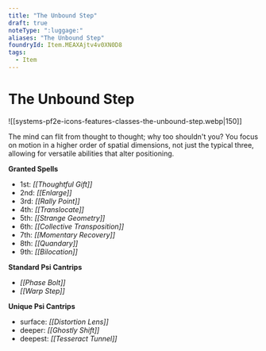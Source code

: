```yaml
---
title: "The Unbound Step"
draft: true
noteType: ":luggage:"
aliases: "The Unbound Step"
foundryId: Item.MEAXAjtv4v0XN0D8
tags:
  - Item
---
```


# The Unbound Step
![[systems-pf2e-icons-features-classes-the-unbound-step.webp|150]]

The mind can flit from thought to thought; why too shouldn't you? You focus on motion in a higher order of spatial dimensions, not just the typical three, allowing for versatile abilities that alter positioning.

**Granted Spells**

*   1st: _[[Thoughtful Gift]]_
*   2nd: _[[Enlarge]]_
*   3rd: _[[Rally Point]]_
*   4th: _[[Translocate]]_
*   5th: _[[Strange Geometry]]_
*   6th: _[[Collective Transposition]]_
*   7th: _[[Momentary Recovery]]_
*   8th: _[[Quandary]]_
*   9th: _[[Bilocation]]_

**Standard Psi Cantrips**

*   _[[Phase Bolt]]_
*   _[[Warp Step]]_

**Unique Psi Cantrips**

*   surface: _[[Distortion Lens]]_
*   deeper: _[[Ghostly Shift]]_
*   deepest: _[[Tesseract Tunnel]]_
